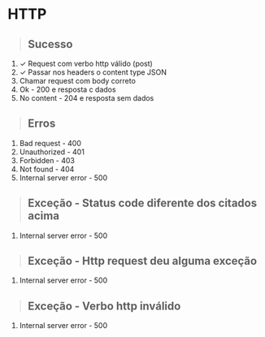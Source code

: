 # HTTP

> ## Sucesso
1. ✓ Request com verbo http válido (post)
2. ✓ Passar nos headers o content type JSON
3. Chamar request com body correto
4. Ok - 200 e resposta c dados
5. No content - 204 e resposta sem dados

> ## Erros
1. Bad request - 400
2. Unauthorized - 401
3. Forbidden - 403
4. Not found - 404
5. Internal server error - 500

> ## Exceção - Status code diferente dos citados acima
1. Internal server error - 500

> ## Exceção - Http request deu alguma exceção
1. Internal server error - 500

> ## Exceção - Verbo http inválido
1. Internal server error - 500